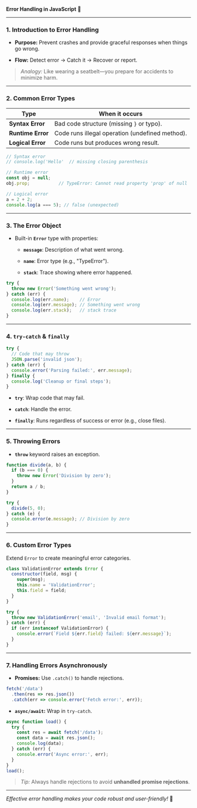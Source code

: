 **Error Handling in JavaScript** 🚨

---

### 1. Introduction to Error Handling

- **Purpose:** Prevent crashes and provide graceful responses when things go wrong.
    
- **Flow:** Detect error → Catch it → Recover or report.
    

> _Analogy:_ Like wearing a seatbelt—you prepare for accidents to minimize harm.

---

### 2. Common Error Types

|Type|When it occurs|
|---|---|
|**Syntax Error**|Bad code structure (missing `}` or typo).|
|**Runtime Error**|Code runs illegal operation (undefined method).|
|**Logical Error**|Code runs but produces wrong result.|

```js
// Syntax error
// console.log('Hello'  // missing closing parenthesis

// Runtime error
const obj = null;
obj.prop;           // TypeError: Cannot read property 'prop' of null

// Logical error
a = 2 + 2;
console.log(a === 5); // false (unexpected)
```

---

### 3. The Error Object

- Built-in **`Error`** type with properties:
    
    - **`message`**: Description of what went wrong.
        
    - **`name`**: Error type (e.g., "TypeError").
        
    - **`stack`**: Trace showing where error happened.
        

```js
try {
  throw new Error('Something went wrong');
} catch (err) {
  console.log(err.name);    // Error
  console.log(err.message); // Something went wrong
  console.log(err.stack);   // stack trace
}
```

---

### 4. `try-catch` & `finally`

```js
try {
  // Code that may throw
  JSON.parse('invalid json');
} catch (err) {
  console.error('Parsing failed:', err.message);
} finally {
  console.log('Cleanup or final steps');
}
```

- **`try`**: Wrap code that may fail.
    
- **`catch`**: Handle the error.
    
- **`finally`**: Runs regardless of success or error (e.g., close files).
    

---

### 5. Throwing Errors

- **`throw`** keyword raises an exception.
    

```js
function divide(a, b) {
  if (b === 0) {
    throw new Error('Division by zero');
  }
  return a / b;
}

try {
  divide(5, 0);
} catch (e) {
  console.error(e.message); // Division by zero
}
```

---

### 6. Custom Error Types

Extend `Error` to create meaningful error categories.

```js
class ValidationError extends Error {
  constructor(field, msg) {
    super(msg);
    this.name = 'ValidationError';
    this.field = field;
  }
}

try {
  throw new ValidationError('email', 'Invalid email format');
} catch (err) {
  if (err instanceof ValidationError) {
    console.error(`Field ${err.field} failed: ${err.message}`);
  }
}
```

---

### 7. Handling Errors Asynchronously

- **Promises:** Use `.catch()` to handle rejections.
    

```js
fetch('/data')
  .then(res => res.json())
  .catch(err => console.error('Fetch error:', err));
```

- **`async/await`:** Wrap in `try-catch`.
    

```js
async function load() {
  try {
    const res = await fetch('/data');
    const data = await res.json();
    console.log(data);
  } catch (err) {
    console.error('Async error:', err);
  }
}
load();
```

> _Tip:_ Always handle rejections to avoid **unhandled promise rejections**.

---

_Effective error handling makes your code robust and user-friendly!_ 🚀